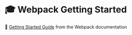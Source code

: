 # :mortar_board: Webpack Getting Started

:beginner: [Getting Started Guide](https://webpack.js.org/guides/getting-started/) from the Webpack documentation
